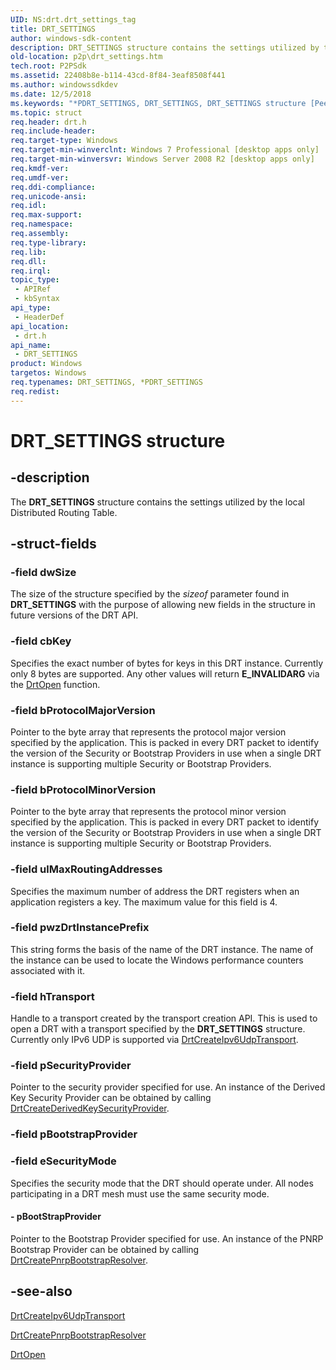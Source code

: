 ```yaml
---
UID: NS:drt.drt_settings_tag
title: DRT_SETTINGS
author: windows-sdk-content
description: DRT_SETTINGS structure contains the settings utilized by the local Distributed Routing Table.
old-location: p2p\drt_settings.htm
tech.root: P2PSdk
ms.assetid: 22408b8e-b114-43cd-8f84-3eaf8508f441
ms.author: windowssdkdev
ms.date: 12/5/2018
ms.keywords: "*PDRT_SETTINGS, DRT_SETTINGS, DRT_SETTINGS structure [Peer Networking], PDRT_SETTINGS, PDRT_SETTINGS structure pointer [Peer Networking], drt/DRT_SETTINGS, drt/PDRT_SETTINGS, p2p.drt_settings"
ms.topic: struct
req.header: drt.h
req.include-header: 
req.target-type: Windows
req.target-min-winverclnt: Windows 7 Professional [desktop apps only]
req.target-min-winversvr: Windows Server 2008 R2 [desktop apps only]
req.kmdf-ver: 
req.umdf-ver: 
req.ddi-compliance: 
req.unicode-ansi: 
req.idl: 
req.max-support: 
req.namespace: 
req.assembly: 
req.type-library: 
req.lib: 
req.dll: 
req.irql: 
topic_type:
 - APIRef
 - kbSyntax
api_type:
 - HeaderDef
api_location:
 - drt.h
api_name:
 - DRT_SETTINGS
product: Windows
targetos: Windows
req.typenames: DRT_SETTINGS, *PDRT_SETTINGS
req.redist: 
---
```


# DRT_SETTINGS structure


## -description


The <b>DRT_SETTINGS</b> structure contains the settings utilized by the local Distributed Routing Table.


## -struct-fields




### -field dwSize

The size of the  structure specified by  the  <i>sizeof</i> parameter found in <b>DRT_SETTINGS</b> with the purpose of  allowing new fields in the structure in future versions of the DRT API.


### -field cbKey

Specifies the exact number of bytes for keys in this DRT instance.  Currently only 8 bytes are supported. Any other values will return <b>E_INVALIDARG</b> via the <a href="https://msdn.microsoft.com/67320767-f622-478a-a886-bbea1650ac1a">DrtOpen</a> function.


### -field bProtocolMajorVersion

Pointer to the byte array that represents the protocol major version specified by the application. This is packed in every DRT packet to identify the version of the Security or Bootstrap Providers in use when a single DRT instance is supporting multiple Security or Bootstrap Providers.


### -field bProtocolMinorVersion

Pointer to the byte array that represents the protocol minor version specified by the application. 
 This is packed in every DRT packet to identify the version of the Security or Bootstrap Providers in use when a single DRT instance is supporting multiple Security or Bootstrap Providers.


### -field ulMaxRoutingAddresses

Specifies the maximum number of address the DRT registers when an application registers a key. The maximum value for this field is 4.


### -field pwzDrtInstancePrefix

This string forms the basis of the name of the DRT instance. The name of the instance can be used to locate the Windows performance counters associated with it.


### -field hTransport

Handle to a transport created by the transport creation API.  This is used to open a DRT with a transport specified by the <b>DRT_SETTINGS</b> structure.  Currently only IPv6 UDP is supported via <a href="https://msdn.microsoft.com/def3120b-98b6-4e31-8166-822cea7fea69">DrtCreateIpv6UdpTransport</a>.


### -field pSecurityProvider

Pointer to the security provider specified for use. An instance of the Derived Key Security Provider can be obtained by calling <a href="https://msdn.microsoft.com/e4cc8326-e2bc-459f-97dd-a00cfd1ed35e">DrtCreateDerivedKeySecurityProvider</a>.


### -field pBootstrapProvider

 


### -field eSecurityMode

Specifies the security mode that the DRT should operate under. All nodes participating in a DRT mesh must use the same security mode.


#### - pBootStrapProvider

Pointer to the Bootstrap Provider specified for use. An instance of the PNRP Bootstrap Provider can be obtained by calling <a href="https://msdn.microsoft.com/5bd64f10-abb8-4cba-8ebd-780a6a0c7074">DrtCreatePnrpBootstrapResolver</a>.


## -see-also




<a href="https://msdn.microsoft.com/def3120b-98b6-4e31-8166-822cea7fea69">DrtCreateIpv6UdpTransport</a>



<a href="https://msdn.microsoft.com/5bd64f10-abb8-4cba-8ebd-780a6a0c7074">DrtCreatePnrpBootstrapResolver</a>



<a href="https://msdn.microsoft.com/67320767-f622-478a-a886-bbea1650ac1a">DrtOpen</a>
 

 

